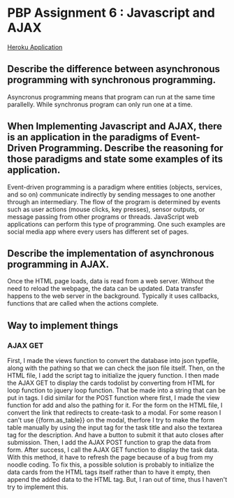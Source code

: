 # PBP Assignment 6 : Javascript and AJAX

[Heroku Application](https://raaassignment2.herokuapp.com/todolist/login)

## Describe the difference between asynchronous programming with synchronous programming.
Asyncronus programming means that program can run at the same time parallelly. While synchronus program can only run one at a time.

## When Implementing Javascript and AJAX, there is an application in the paradigms of Event-Driven Programming. Describe the reasoning for those paradigms and state some examples of its application.
Event-driven programming is a paradigm where entities (objects, services, and so on) communicate indirectly by sending messages to one another through an intermediary. The flow of the program is determined by events such as user actions (mouse clicks, key presses), sensor outputs, or message passing from other programs or threads. JavaScript web applications can perform this type of programming. One such examples are social media app where every users has different set of pages.

## Describe the implementation of asynchronous programming in AJAX.
Once the HTML page loads, data is read from a web server. Without the need to reload the webpage, the data can be updated. Data transfer happens to the web server in the background. Typically it uses callbacks, functions that are called when the actions complete.

## Way to implement things
### AJAX GET
First, I made the views function to convert the database into json typefile, along with the pathing so that we can check the json file itself. Then, on the HTML file, I add the script tag to initialize the jquery function. I then made the AJAX GET to display the cards todolist by converting from HTML for loop function to jquery loop function. That be made into a string that can be put in tags. I did similar for the POST function where first, I made the view function for add and also the pathing for it. For the form on the HTML file, I convert the link that redirects to create-task to a modal. For some reason I can't use {{form.as_table}} on the modal, therfore I try to make the form table manually by using the input tag for the task title and also the textarea tag for the description. And have a button to submit it that auto closes after submission. Then, I add the AJAX POST function to grap the data from form. After success, I call the AJAX GET function to display the task data. With this method, it have to refresh the page because of a bug from my noodle coding. To fix this, a possible solution is probably to initialize the data cards from the HTML tags itself rather than to have it empty, then append the added data to the HTML tag. But, I ran out of time, thus I haven't try to implement this.